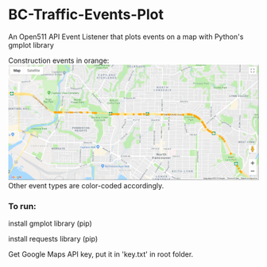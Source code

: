 # BC-Traffic-Events-Plot
An Open511 API Event Listener that plots events on a map with Python's gmplot library

Construction events in orange:
<img src="./cons.PNG">
Other event types are color-coded accordingly.

### To run:
install gmplot library (pip)

install requests library (pip)

Get Google Maps API key, put it in 'key.txt' in root folder.


